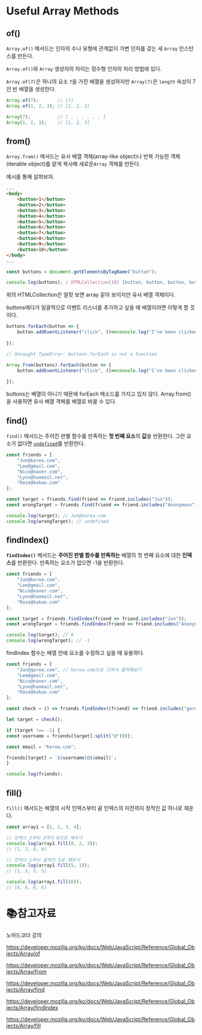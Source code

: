 # Useful Array Methods

## of()

`Array.of()` 메서드는 인자의 수나 유형에 관계없이 가변 인자를 갖는 새 `Array` 인스턴스를 만든다.

`Array.of()`와 `Array` 생성자의 차이는 정수형 인자의 처리 방법에 있다.

`Array.of(7)`은 하나의 요소 `7`을 가진 배열을 생성하지만 `Array(7)`은 `length` 속성이 7인 빈 배열을 생성한다.

```javascript
Array.of(7);       // [7]
Array.of(1, 2, 3); // [1, 2, 3]

Array(7);          // [ , , , , , , ]
Array(1, 2, 3);    // [1, 2, 3]
```



## from()

`Array.from()` 메서드는 유사 배열 객체(array-like object)나 반복 가능한 객체(iterable object)를 얕게 복사해 새로운`Array` 객체를 만든다.

예시를 통해 살펴보자.

```html
...
<body>
    <button>1</button>
    <button>2</button>
    <button>3</button>
    <button>4</button>
    <button>5</button>
    <button>6</button>
    <button>7</button>
    <button>8</button>
    <button>9</button>
    <button>10</button>
</body>
...
```

```javascript
const buttons = document.getElementsByTagName("button");

console.log(buttons); / HTMLCollection(10) [button, button, button, button, button, button, button, button, button, button]
```

위의 HTMLCollection은 얼핏 보면 array 같아 보이지만 유사 배열 객체이다.

buttons에다가 일괄적으로 이벤트 리스너를 추가하고 싶을 때 배열이라면 이렇게 할 것이다.

```javascript
buttons.forEach(button => {
    button.addEventListener("click", ()=>console.log("I've been clicked!"));
    
});

// Uncaught TypeError: buttons.forEach is not a function

Array.from(buttons).forEach(button => {
    button.addEventListener("click", ()=>console.log("I've been clicked!"));
    
});

```

buttons는 배열이 아니기 때문에 forEach 메소드를 가지고 있지 않다. Array.from()을 사용하면 유사 배열 객체를 배열로 바꿀 수 있다.



## find()

`find()` 메서드는 주어진 판별 함수를 만족하는 **첫 번째 요소**의 **값**을 반환한다. 그런 요소가 없다면 [`undefined`](https://developer.mozilla.org/ko/docs/Web/JavaScript/Reference/Global_Objects/undefined)를 반환한다.

```javascript
const friends = [
	"Jun@korea.com",
	"Lee@gmail.com",
	"Nico@naver.com",
	"Lynn@hanmail.net",
	"Rose@kakao.com"
];

const target = friends.find(friend => friend.includes("Jun"));
const wrongTarget = friends.find(friend => friend.includes("Anonymous"));

console.log(target); // Jun@korea.com
console.log(wrongTarget); // undefined
```



## findIndex()

**`findIndex()`** 메서드는 **주어진 판별 함수를 만족하는** 배열의 첫 번째 요소에 대한 **인덱스**를 반환한다. 만족하는 요소가 없으면 -1을 반환한다.

```javascript
const friends = [
	"Jun@korea.com",
	"Lee@gmail.com",
	"Nico@naver.com",
	"Lynn@hanmail.net",
	"Rose@kakao.com"
];

const target = friends.findIndex(friend => friend.includes("Jun"));
const wrongTarget = friends.findIndex(friend => friend.includes("Anonymous"));

console.log(target); // 0
console.log(wrongTarget); // -1
```

findIndex 함수는 배열 안에 요소를 수정하고 싶을 때 유용하다.

```javascript
const friends = [
	"Jun@gorea.com", // korea.com으로 고쳐서 출력해보기
	"Lee@gmail.com",
	"Nico@naver.com",
	"Lynn@hanmail.net",
	"Rose@kakao.com"
];

const check = () => friends.findIndex((friend) => friend.includes("gorea.com"));

let target = check();

if (target !== -1) {
const username = friends[target].split("@")[0];

const email = "korea.com";

friends[target] = `${username}@${email}`;
}

console.log(friends);
```



## fill()

`fill()` 메서드는 배열의 시작 인덱스부터 끝 인덱스의 이전까지 정적인 값 하나로 채운다.

```javascript
const array1 = [1, 2, 3, 4];

// 인덱스 2부터 3까지 0으로 채우기
console.log(array1.fill(0, 2, 3));
// [1, 2, 0, 0]

// 인덱스 1부터 끝까지 5로 채우기
console.log(array1.fill(5, 1));
// [1, 5, 5, 5]

console.log(array1.fill(6));
// [6, 6, 6, 6]
```



# :books:참고자료

노마드코더 강의

https://developer.mozilla.org/ko/docs/Web/JavaScript/Reference/Global_Objects/Array/of

https://developer.mozilla.org/ko/docs/Web/JavaScript/Reference/Global_Objects/Array/from

https://developer.mozilla.org/ko/docs/Web/JavaScript/Reference/Global_Objects/Array/find

https://developer.mozilla.org/ko/docs/Web/JavaScript/Reference/Global_Objects/Array/findIndex

https://developer.mozilla.org/ko/docs/Web/JavaScript/Reference/Global_Objects/Array/fill

# 